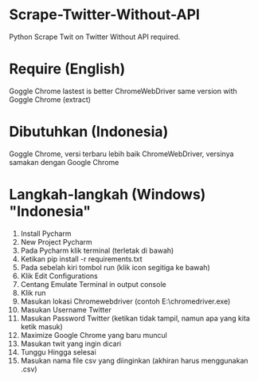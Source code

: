# Scrape-Twitter-Without-API
Python Scrape Twit on Twitter Without API required.

# Require (English)
Goggle Chrome lastest is better
ChromeWebDriver same version with Goggle Chrome (extract)

# Dibutuhkan (Indonesia)
Goggle Chrome, versi terbaru lebih baik
ChromeWebDriver, versinya samakan dengan Google Chrome

# Langkah-langkah (Windows) "Indonesia"
1. Install Pycharm
2. New Project Pycharm
3. Pada Pycharm klik terminal (terletak di bawah)
4. Ketikan pip install -r requirements.txt
5. Pada sebelah kiri tombol run (klik icon segitiga ke bawah)
6. Klik Edit Configurations
7. Centang Emulate Terminal in output console
8. Klik run
9. Masukan lokasi Chromewebdriver (contoh E:\chromedriver.exe)
10. Masukan Username Twitter
11. Masukan Password Twitter (ketikan tidak tampil, namun apa yang kita ketik masuk)
12. Maximize Google Chrome yang baru muncul
13. Masukan twit yang ingin dicari
14. Tunggu Hingga selesai
15. Masukan nama file csv yang diinginkan (akhiran harus menggunakan .csv)
